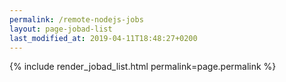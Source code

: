 ```yaml
---
permalink: /remote-nodejs-jobs
layout: page-jobad-list
last_modified_at: 2019-04-11T18:48:27+0200
---
```

{% include render_jobad_list.html permalink=page.permalink %}
